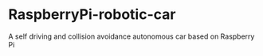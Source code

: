 # RaspberryPi-robotic-car
A self driving and collision avoidance autonomous car based on Raspberry Pi
